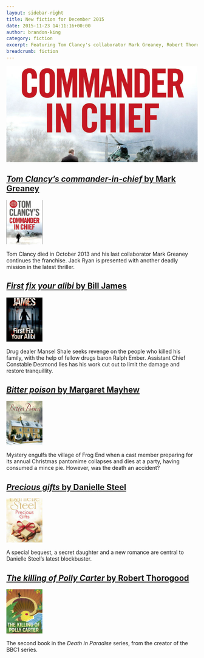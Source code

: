 ```yaml
---
layout: sidebar-right
title: New fiction for December 2015
date: 2015-11-23 14:11:16+00:00
author: brandon-king
category: fiction
excerpt: Featuring Tom Clancy's collaborator Mark Greaney, Robert Thorogood and Danielle Steel.
breadcrumb: fiction
---
```

![Tom Clancy's commander-in-chief by Mark Greaney](/images/featured/featured-tom-clancy-commander-in-chief.jpg)

## [<cite>Tom Clancy&#8217;s commander-in-chief</cite> by Mark Greaney](https://suffolk.spydus.co.uk/cgi-bin/spydus.exe/ENQ/OPAC/BIBENQ/12831079?QRY=CTIBIB%3C%20IRN(54089896)&QRYTEXT=Tom%20Clancy%27s%20commander-in-chief)

[![Tom Clancy's commander-in-chief by Mark Greaney](/images/article/tom-clancys-commander-in-chief.jpg)](https://suffolk.spydus.co.uk/cgi-bin/spydus.exe/ENQ/OPAC/BIBENQ/12831079?QRY=CTIBIB%3C%20IRN(54089896)&QRYTEXT=Tom%20Clancy%27s%20commander-in-chief)

Tom Clancy died in October 2013 and his last collaborator Mark Greaney continues the franchise. Jack Ryan is presented with another deadly mission in the latest thriller.

## [<cite>First fix your alibi</cite> by Bill James](https://suffolk.spydus.co.uk/cgi-bin/spydus.exe/ENQ/OPAC/BIBENQ/13184447?QRY=CTIBIB%3C%20IRN(55307768)&QRYTEXT=First%20fix%20your%20alibi)

[![First fix your alibi by Bill James](/images/article/first-fix-your-alibi.jpg)](https://suffolk.spydus.co.uk/cgi-bin/spydus.exe/ENQ/OPAC/BIBENQ/13184447?QRY=CTIBIB%3C%20IRN(55307768)&QRYTEXT=First%20fix%20your%20alibi)

Drug dealer Mansel Shale seeks revenge on the people who killed his family, with the help of fellow drugs baron Ralph Ember. Assistant Chief Constable Desmond Iles has his work cut out to limit the damage and restore tranquillity.

## [<cite>Bitter poison</cite> by Margaret Mayhew](https://suffolk.spydus.co.uk/cgi-bin/spydus.exe/ENQ/OPAC/BIBENQ/13188380?QRY=CTIBIB%3C%20IRN(55307753)&QRYTEXT=Bitter%20poison)

[![Bitter poison by Margaret Mayhew](/images/article/bitter-poison.jpg)](https://suffolk.spydus.co.uk/cgi-bin/spydus.exe/ENQ/OPAC/BIBENQ/13188380?QRY=CTIBIB%3C%20IRN(55307753)&QRYTEXT=Bitter%20poison)

Mystery engulfs the village of Frog End when a cast member preparing for its annual Christmas pantomime collapses and dies at a party, having consumed a mince pie. However, was the death an accident?

## [<cite>Precious gifts</cite> by Danielle Steel](https://suffolk.spydus.co.uk/cgi-bin/spydus.exe/ENQ/OPAC/BIBENQ/13190551?QRY=CTIBIB%3C%20IRN(54809074)&QRYTEXT=Precious%20gifts)

[![Precious gifts by Danielle Steel](/images/article/precious-gifts.jpg)](https://suffolk.spydus.co.uk/cgi-bin/spydus.exe/ENQ/OPAC/BIBENQ/13190551?QRY=CTIBIB%3C%20IRN(54809074)&QRYTEXT=Precious%20gifts)

A special bequest, a secret daughter and a new romance are central to Danielle Steel’s latest blockbuster.

## [<cite>The killing of Polly Carter</cite> by Robert Thorogood](https://suffolk.spydus.co.uk/cgi-bin/spydus.exe/ENQ/OPAC/BIBENQ/13191986?QRY=CTIBIB%3C%20IRN(58714323)&QRYTEXT=The%20killing%20of%20Polly%20Carter)

[![The killing of Polly Carter by Robert Thorogood](/images/article/the-killing-of-polly-carter.jpg)](https://suffolk.spydus.co.uk/cgi-bin/spydus.exe/ENQ/OPAC/BIBENQ/13191986?QRY=CTIBIB%3C%20IRN(58714323)&QRYTEXT=The%20killing%20of%20Polly%20Carter)

The second book in the <cite>Death in Paradise</cite> series, from the creator of the BBC1 series.
